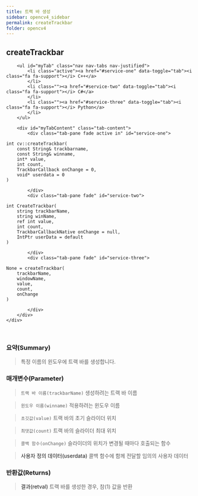 ```yaml
---
title: 트랙 바 생성
sidebar: opencv4_sidebar
permalink: createTrackbar
folder: opencv4
---
```


<div class="row">
    <div class="col-lg-12">
        <h2 class="page-header">createTrackbar</h2>
    </div>
    <div class="col-lg-12">

        <ul id="myTab" class="nav nav-tabs nav-justified">
            <li class="active"><a href="#service-one" data-toggle="tab"><i class="fa fa-support"></i> C++</a>
            </li>
            <li class=""><a href="#service-two" data-toggle="tab"><i class="fa fa-support"></i> C#</a>
            </li>
            <li class=""><a href="#service-three" data-toggle="tab"><i class="fa fa-support"></i> Python</a>
            </li>
        </ul>

        <div id="myTabContent" class="tab-content">
            <div class="tab-pane fade active in" id="service-one">
<pre class="prettyprint"><code class="language-cpp">int cv::createTrackbar(
    const String& trackbarname,
    const String& winname,
    int* value,
    int count,
    TrackbarCallback onChange = 0,
    void* userdata = 0
)</code></pre>
            </div>
            <div class="tab-pane fade" id="service-two">
<pre class="prettyprint"><code class="language-cs">int CreateTrackbar(
    string trackbarName,
    string winName,
    ref int value,
    int count,
    TrackbarCallbackNative onChange = null,
    IntPtr userData = default
)</code></pre>
            </div>
            <div class="tab-pane fade" id="service-three">
<pre class="prettyprint"><code class="language-py">None = createTrackbar(
    trackbarName,
    windowName,
    value,
    count,
    onChange
)</code></pre>
            </div>
        </div>
    </div>
</div>

<br>

### 요약(Summary)

> 특정 이름의 윈도우에 트랙 바를 생성합니다.

### 매개변수(Parameter)

> `트랙 바 이름(trackbarName)` 생성하려는 트랙 바 이름

> `윈도우 이름(winname)` 적용하려는 윈도우 이름

> `초깃값(value)` 트랙 바의 초기 슬라이더 위치

> `최댓값(count)` 트랙 바의 슬라이더 최대 위치

> `콜백 함수(onChange)` 슬라이더의 위치가 변경될 때마다 호출되는 함수

> <a data-toggle="tooltip" data-original-title="{{site.data.glossary.only_C_CS}}">사용자 정의 데이터(userdata)</a> 콜백 함수에 함께 전달할 임의의 사용자 데이터

### 반환값(Returns)

> <a data-toggle="tooltip" data-original-title="{{site.data.glossary.only_C_CS}}">결과(retval)</a> 트랙 바를 생성한 경우, 참(1) 값을 반환
